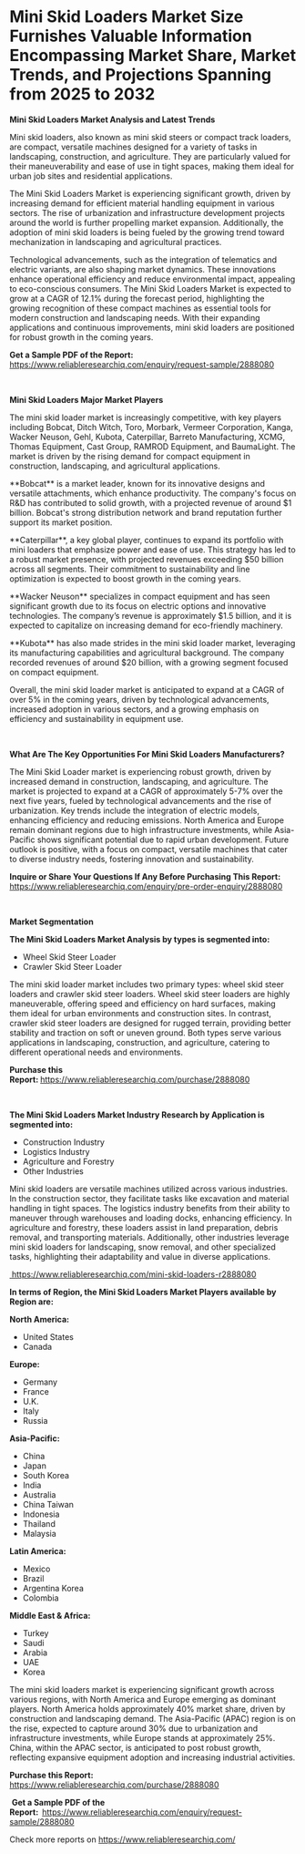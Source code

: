 <p><h1>Mini Skid Loaders Market Size Furnishes Valuable Information Encompassing Market Share, Market Trends, and Projections Spanning from 2025 to 2032</h1></p><p><strong>Mini Skid Loaders Market Analysis and Latest Trends</strong></p>
<p><p>Mini skid loaders, also known as mini skid steers or compact track loaders, are compact, versatile machines designed for a variety of tasks in landscaping, construction, and agriculture. They are particularly valued for their maneuverability and ease of use in tight spaces, making them ideal for urban job sites and residential applications.</p><p>The Mini Skid Loaders Market is experiencing significant growth, driven by increasing demand for efficient material handling equipment in various sectors. The rise of urbanization and infrastructure development projects around the world is further propelling market expansion. Additionally, the adoption of mini skid loaders is being fueled by the growing trend toward mechanization in landscaping and agricultural practices.</p><p>Technological advancements, such as the integration of telematics and electric variants, are also shaping market dynamics. These innovations enhance operational efficiency and reduce environmental impact, appealing to eco-conscious consumers. The Mini Skid Loaders Market is expected to grow at a CAGR of 12.1% during the forecast period, highlighting the growing recognition of these compact machines as essential tools for modern construction and landscaping needs. With their expanding applications and continuous improvements, mini skid loaders are positioned for robust growth in the coming years.</p></p>
<p><strong>Get a Sample PDF of the Report:&nbsp;</strong> <a href="https://www.reliableresearchiq.com/enquiry/request-sample/2888080?utm_campaign=2212&utm_medium=2&utm_source=Github&utm_content=ia&utm_term=14032025&utm_id=mini-skid-loaders">https://www.reliableresearchiq.com/enquiry/request-sample/2888080</a></p>
<p>&nbsp;</p>
<p><strong>Mini Skid Loaders Major Market Players</strong></p>
<p><p>The mini skid loader market is increasingly competitive, with key players including Bobcat, Ditch Witch, Toro, Morbark, Vermeer Corporation, Kanga, Wacker Neuson, Gehl, Kubota, Caterpillar, Barreto Manufacturing, XCMG, Thomas Equipment, Cast Group, RAMROD Equipment, and BaumaLight. The market is driven by the rising demand for compact equipment in construction, landscaping, and agricultural applications.</p><p>**Bobcat** is a market leader, known for its innovative designs and versatile attachments, which enhance productivity. The company's focus on R&D has contributed to solid growth, with a projected revenue of around $1 billion. Bobcat's strong distribution network and brand reputation further support its market position.</p><p>**Caterpillar**, a key global player, continues to expand its portfolio with mini loaders that emphasize power and ease of use. This strategy has led to a robust market presence, with projected revenues exceeding $50 billion across all segments. Their commitment to sustainability and line optimization is expected to boost growth in the coming years.</p><p>**Wacker Neuson** specializes in compact equipment and has seen significant growth due to its focus on electric options and innovative technologies. The company’s revenue is approximately $1.5 billion, and it is expected to capitalize on increasing demand for eco-friendly machinery.</p><p>**Kubota** has also made strides in the mini skid loader market, leveraging its manufacturing capabilities and agricultural background. The company recorded revenues of around $20 billion, with a growing segment focused on compact equipment.</p><p>Overall, the mini skid loader market is anticipated to expand at a CAGR of over 5% in the coming years, driven by technological advancements, increased adoption in various sectors, and a growing emphasis on efficiency and sustainability in equipment use.</p></p>
<p>&nbsp;</p>
<p><strong>What Are The Key Opportunities For Mini Skid Loaders Manufacturers?</strong></p>
<p><p>The Mini Skid Loader market is experiencing robust growth, driven by increased demand in construction, landscaping, and agriculture. The market is projected to expand at a CAGR of approximately 5-7% over the next five years, fueled by technological advancements and the rise of urbanization. Key trends include the integration of electric models, enhancing efficiency and reducing emissions. North America and Europe remain dominant regions due to high infrastructure investments, while Asia-Pacific shows significant potential due to rapid urban development. Future outlook is positive, with a focus on compact, versatile machines that cater to diverse industry needs, fostering innovation and sustainability.</p></p>
<p><strong>Inquire or Share Your Questions If Any Before Purchasing This Report:</strong> <a href="https://www.reliableresearchiq.com/enquiry/pre-order-enquiry/2888080?utm_campaign=2212&utm_medium=2&utm_source=Github&utm_content=ia&utm_term=14032025&utm_id=mini-skid-loaders">https://www.reliableresearchiq.com/enquiry/pre-order-enquiry/2888080</a></p>
<p>&nbsp;</p>
<p><strong>Market Segmentation</strong></p>
<p><strong>The Mini Skid Loaders Market Analysis by types is segmented into:</strong></p>
<p><ul><li>Wheel Skid Steer Loader</li><li>Crawler Skid Steer Loader</li></ul></p>
<p><p>The mini skid loader market includes two primary types: wheel skid steer loaders and crawler skid steer loaders. Wheel skid steer loaders are highly maneuverable, offering speed and efficiency on hard surfaces, making them ideal for urban environments and construction sites. In contrast, crawler skid steer loaders are designed for rugged terrain, providing better stability and traction on soft or uneven ground. Both types serve various applications in landscaping, construction, and agriculture, catering to different operational needs and environments.</p></p>
<p><strong>Purchase this Report:&nbsp;</strong><a href="https://www.reliableresearchiq.com/purchase/2888080?utm_campaign=2212&utm_medium=2&utm_source=Github&utm_content=ia&utm_term=14032025&utm_id=mini-skid-loaders">https://www.reliableresearchiq.com/purchase/2888080</a></p>
<p>&nbsp;</p>
<p><strong>The Mini Skid Loaders Market Industry Research by Application is segmented into:</strong></p>
<p><ul><li>Construction Industry</li><li>Logistics Industry</li><li>Agriculture and Forestry</li><li>Other Industries</li></ul></p>
<p><p>Mini skid loaders are versatile machines utilized across various industries. In the construction sector, they facilitate tasks like excavation and material handling in tight spaces. The logistics industry benefits from their ability to maneuver through warehouses and loading docks, enhancing efficiency. In agriculture and forestry, these loaders assist in land preparation, debris removal, and transporting materials. Additionally, other industries leverage mini skid loaders for landscaping, snow removal, and other specialized tasks, highlighting their adaptability and value in diverse applications.</p></p>
<p><a href="https://www.reliableresearchiq.com/mini-skid-loaders-r2888080?utm_campaign=2212&utm_medium=2&utm_source=Github&utm_content=ia&utm_term=14032025&utm_id=mini-skid-loaders">&nbsp;https://www.reliableresearchiq.com/mini-skid-loaders-r2888080</a></p>
<p><strong>In terms of Region, the Mini Skid Loaders Market Players available by Region are:</strong></p>
<p>
    <p> <strong> North America: </strong>
        <ul>
            <li>United States</li>
            <li>Canada</li>
        </ul>
        </p> 
    <p> <strong> Europe: </strong>
        <ul>
            <li>Germany</li>
            <li>France</li>
            <li>U.K.</li>
            <li>Italy</li>
            <li>Russia</li>
        </ul>
        </p> 
    <p> <strong> Asia-Pacific: </strong>
        <ul>
            <li>China</li>
            <li>Japan</li>
            <li>South Korea</li>
            <li>India</li>
            <li>Australia</li>
            <li>China Taiwan</li>
            <li>Indonesia</li>
            <li>Thailand</li>
            <li>Malaysia</li>
        </ul>
        </p> 
    <p> <strong> Latin America: </strong>
        <ul>
            <li>Mexico</li>
            <li>Brazil</li>
            <li>Argentina Korea</li>
            <li>Colombia</li>
        </ul>
        </p> 
    <p> <strong> Middle East & Africa: </strong>
        <ul>
            <li>Turkey</li>
            <li>Saudi</li>
            <li>Arabia</li>
            <li>UAE</li>
            <li>Korea</li>
        </ul>
    </p>
    </p>
<p><p>The mini skid loaders market is experiencing significant growth across various regions, with North America and Europe emerging as dominant players. North America holds approximately 40% market share, driven by construction and landscaping demand. The Asia-Pacific (APAC) region is on the rise, expected to capture around 30% due to urbanization and infrastructure investments, while Europe stands at approximately 25%. China, within the APAC sector, is anticipated to post robust growth, reflecting expansive equipment adoption and increasing industrial activities.</p></p>
<p><strong>Purchase this Report: </strong><a href="https://www.reliableresearchiq.com/purchase/2888080?utm_campaign=2212&utm_medium=2&utm_source=Github&utm_content=ia&utm_term=14032025&utm_id=mini-skid-loaders">https://www.reliableresearchiq.com/purchase/2888080</a></p>
<p>&nbsp;<strong>Get a Sample PDF of the Report:&nbsp;&nbsp;</strong><a href="https://www.reliableresearchiq.com/enquiry/request-sample/2888080?utm_campaign=2212&utm_medium=2&utm_source=Github&utm_content=ia&utm_term=14032025&utm_id=mini-skid-loaders">https://www.reliableresearchiq.com/enquiry/request-sample/2888080</a></p>
<p><strong></strong></p>
<p>Check more reports on <a href="https://www.reliableresearchiq.com/?utm_campaign=2212&utm_medium=2&utm_source=Github&utm_content=ia&utm_term=14032025&utm_id=mini-skid-loaders">https://www.reliableresearchiq.com/</a></p>